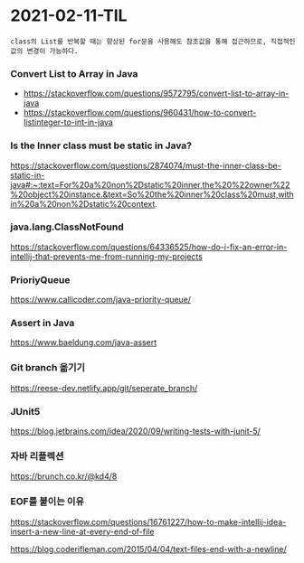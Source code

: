 # 2021-02-11-TIL

```tip
class의 List를 반복할 때는 향상된 for문을 사용해도 참조값을 통해 접근하므로, 직접적인 값의 변경이 가능하다.
```

### Convert List to Array in Java

- https://stackoverflow.com/questions/9572795/convert-list-to-array-in-java
- https://stackoverflow.com/questions/960431/how-to-convert-listinteger-to-int-in-java

### Is the Inner class must be static in Java?

https://stackoverflow.com/questions/2874074/must-the-inner-class-be-static-in-java#:~:text=For%20a%20non%2Dstatic%20inner,the%20%22owner%22%20object%20instance.&text=So%20the%20inner%20class%20must,within%20a%20non%2Dstatic%20context.



### java.lang.ClassNotFound

https://stackoverflow.com/questions/64336525/how-do-i-fix-an-error-in-intellij-that-prevents-me-from-running-my-projects



### PrioriyQueue

https://www.callicoder.com/java-priority-queue/

### Assert in Java

https://www.baeldung.com/java-assert

### Git branch 옮기기

https://reese-dev.netlify.app/git/seperate_branch/

### JUnit5

https://blog.jetbrains.com/idea/2020/09/writing-tests-with-junit-5/

### 자바 리플렉션

https://brunch.co.kr/@kd4/8

### EOF를 붙이는 이유

https://stackoverflow.com/questions/16761227/how-to-make-intellij-idea-insert-a-new-line-at-every-end-of-file

https://blog.coderifleman.com/2015/04/04/text-files-end-with-a-newline/